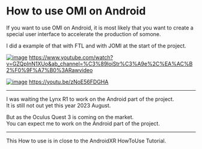 # How to use OMI on Android

If you want to use OMI on Android, it is most likely that you want to create a special user interface to accelerate the production of somone.

I did a example of that with FTL and with JOMI at the start of the project.


[![image](https://github.com/OpenMacroInput/HowToUse/assets/99685407/d7f4e766-dd42-4db0-93e7-1c57b06dd747)](
https://www.youtube.com/watch?v=GZQpInN1XUo&ab_channel=%C3%89loiStr%C3%A9e%2C%EA%AC%B2%F0%9F%A7%B0%3ARawvideo)
https://www.youtube.com/watch?v=GZQpInN1XUo&ab_channel=%C3%89loiStr%C3%A9e%2C%EA%AC%B2%F0%9F%A7%B0%3ARawvideo



[![image](https://github.com/OpenMacroInput/HowToUse/assets/99685407/efb2994b-771b-4aec-9697-c1d4e35492f7)](https://youtu.be/zNoE56FDGHA)
https://youtu.be/zNoE56FDGHA
  

---------------------------------  
  
I was waiting the Lynx R1 to work on the Android part of the project.  
It is still not out yet this year 2023 August.  

But as the Oculus Quest 3 is coming on the market.  
You can expect me to work on the Android part of the project.  


-----------------------------


This How to use is in close to the AndroidXR HowToUse Tutorial.

